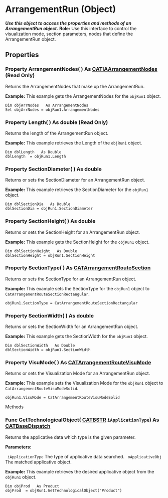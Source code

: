 # ArrangementRun (Object)

**_Use this object to access the properties and methods of an ArrangementRun object._**
**Role:** Use this interface to control the visualization mode, section parameters, nodes that define the ArrangementRun object.

## Properties

### Property **ArrangementNodes**( ) As [CATIAArrangementNodes](../CATArrangementInterfaces/interface_ArrangementNodes_54698.md) (Read Only)

Returns the ArrangementNodes that make up the ArrangementRun.

**Example:**      This example gets the ArrangementNodes for the `objRun1` object.

```VBScript
Dim objArrNodes   As ArrangementNodes
Set objArrNodes = objRun1.ArrangementNodes

```

### Property **Length**( ) As double (Read Only)

Returns the length of the ArrangementRun object.

**Example:**      This example retrieves the Length of the `objRun1` object.

```VBScript
Dim dblLength   As Double
dblLength  = objRun1.Length

```

### Property **SectionDiameter**( ) As double

Returns or sets the SectionDiameter for an ArrangementRun object.

**Example:**      This example retrieves the SectionDiameter for the `objRun1` object.

```VBScript
Dim dblSectionDia   As Double
dblSectionDia = objRun1.SectionDiameter

```

### Property **SectionHeight**( ) As double

Returns or sets the SectionHeight for an ArrangementRun object.

**Example:**      This example gets the SectionHeight for the `objRun1` object.

```VBScript
Dim dblSectionHeight   As Double
dblSectionHeight = objRun1.SectionHeight

```

### Property **SectionType**( ) As [CATArrangementRouteSection](../CATArrangementInterfaces/enum_CATArrangementRouteSection_141224.md)

Returns or sets the SectionType for an ArrangementRun object.

**Example:**      This example sets the SectionType for the `objRun1` object to `CatArrangementRouteSectionRectangular`.

```VBScript
objRun1.SectionType = CatArrangementRouteSectionRectangular

```

### Property **SectionWidth**( ) As double

Returns or sets the SectionWidth for an ArrangementRun object.

**Example:**      This example gets the SectionWidth for the `objRun1` object.

```VBScript
Dim dblSectionWidth   As Double
dblSectionWidth = objRun1.SectionWidth

```

### Property **VisuMode**( ) As [CATArrangementRouteVisuMode](../CATArrangementInterfaces/enum_CATArrangementRouteVisuMode_150809.md)

Returns or sets the Visualization Mode for an ArrangementRun object.

**Example:**      This example sets the Visualization Mode for the `objRun1` object to `CatArrangementRouteVisuModeSolid`.

```VBScript
objRun1.VisuMode = CatArrangementRouteVisuModeSolid

```

Methods

### Func **GetTechnologicalObject**( [CATBSTR](../System/typedef_CATBSTR_8129.md)  `iApplicationType`) As [CATBaseDispatch](../System/interface_CATBaseDispatch_45333.md)

Returns the applicative data which type is the given parameter.

**Parameters:**

` iApplicationType`      The type of applicative data searched.
` oApplicativeObj`      The matched applicative object.

**Example:**      This example retrieves the desired applicative object from the `objRun1` object.

```VBScript
Dim objProd   As Product
objProd  = objRun1.GetTechnologicalObject("Product")

```